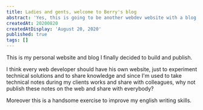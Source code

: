 ```yaml
---
title: Ladies and gents, welcome to Berry's blog
abstract: 'Yes, this is going to be another webdev website with a blog section'
createdAt: 20200820
createdAtDisplay: 'August 20, 2020'
published: true
tags: []
---
```

This is my personal website and blog I finally decided to build and publish.

I think every web developer should have his own website, just to experiment technical solutions and to share knowledge and since I'm used to take technical notes during my clients works and share with colleagues, why not publish these notes on the web and share with everybody?

Moreover this is a handsome exercise to improve my english writing skills.
